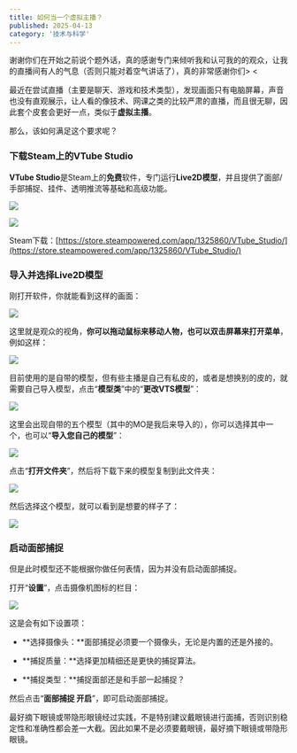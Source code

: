 ```yaml
---
title: 如何当一个虚拟主播？
published: 2025-04-13
category: '技术与科学'
---
```


谢谢你们在开始之前说个题外话，真的感谢专门来倾听我和认可我的的观众，让我的直播间有人的气息（否则只能对着空气讲话了），真的非常感谢你们> &lt;

最近在尝试直播（主要是聊天、游戏和技术类型），发现画面只有电脑屏幕，声音也没有直观展示，让人看的像技术、网课之类的比较严肃的直播，而且很无聊，因此套个皮套会更好一点，类似于**虚拟主播**。

那么，该如何满足这个要求呢？

### 下载Steam上的VTube Studio

**VTube Studio**是Steam上的**免费**软件，专门运行**Live2D模型**，并且提供了面部/手部捕捉、挂件、透明推流等基础和高级功能。

![](images/image-1.png)

![](images/image-2.png)

Steam下载：[https://store.steampowered.com/app/1325860/VTube_Studio/](https://store.steampowered.com/app/1325860/VTube_Studio/)

### 导入并选择Live2D模型

刚打开软件，你就能看到这样的画面：

![](images/image-3.png)

这里就是观众的视角，**你可以拖动鼠标来移动人物，也可以双击屏幕来打开菜单**，例如这样：

![](images/屏幕截图-2025-04-13-171513.png)

目前使用的是自带的模型，但有些主播是自己有私皮的，或者是想换别的皮的，就需要自己导入模型，点击“**模型类**”中的“**更改VTS模型**”：

![](images/image-5.png)

这里会出现自带的五个模型（其中的MO是我后来导入的），你可以选择其中一个，也可以“**导入您自己的模型**”：

![](images/image-6.png)

点击“**打开文件夹**”，然后将下载下来的模型复制到此文件夹：

![](images/image-7.png)

然后选择这个模型，就可以看到是想要的样子了：

![](images/image-8.png)

### 启动面部捕捉

但是此时模型还不能根据你做任何表情，因为并没有启动面部捕捉。

打开“**设置**”，点击摄像机图标的栏目：

![](images/image-9.png)

这是会有如下设置项：

* **选择摄像头：**面部捕捉必须要一个摄像头，无论是内置的还是外接的。

* **捕捉质量：**选择更加精细还是更快的捕捉算法。

* **捕捉类型：**捕捉面部还是和手部一起捕捉？

然后点击“**面部捕捉 开启**”，即可启动面部捕捉。

最好摘下眼镜或带隐形眼镜经过实践，不是特别建议戴眼镜进行面捕，否则识别稳定性和准确性都会差一大截。因此如果不是必须要戴眼镜，最好摘下眼镜或带隐形眼镜。